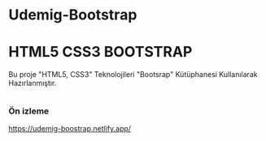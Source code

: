 # Udemig-Bootstrap

# HTML5 CSS3 BOOTSTRAP

<p>Bu proje "HTML5, CSS3" Teknolojileri "Bootsrap" Kütüphanesi Kullanılarak Hazırlanmıştır.</p>

<img src="/images/Udemig-bootstrap.gif" alt="">

<h3>Ön izleme</h3>

https://udemig-boostrap.netlify.app/